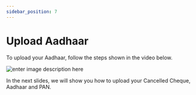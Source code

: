 ```yaml
---
sidebar_position: 7
---
```


# Upload Aadhaar

To upload your Aadhaar, follow the steps shown in the video below.

![enter image description here](https://res.cloudinary.com/dsodoblhj/image/upload/v1681657138/Evos_Parivar_-_Google_Chrome_2023-04-16_17-45-51_Trim_AdobeExpress_vlo3te.gif)

In the next slides, we will show you how to upload your Cancelled Cheque, Aadhaar and PAN.

